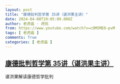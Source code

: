 ```yaml
---
layout: post
title: "康德批判哲学第 35讲（谌洪果主讲）"
date: 2024-04-08T19:05:09.000Z
author: 老虎庙 · 虎侃
from: https://www.youtube.com/watch?v=cOM5MEO-pvM
tags: [ 老虎庙 ]
comments: True
categories: [ 老虎庙 ]
---
```

<!--1712603109000-->
[康德批判哲学第 35讲（谌洪果主讲）](https://www.youtube.com/watch?v=cOM5MEO-pvM)
------

<div>
谌洪果解读康德哲学批判
</div>
